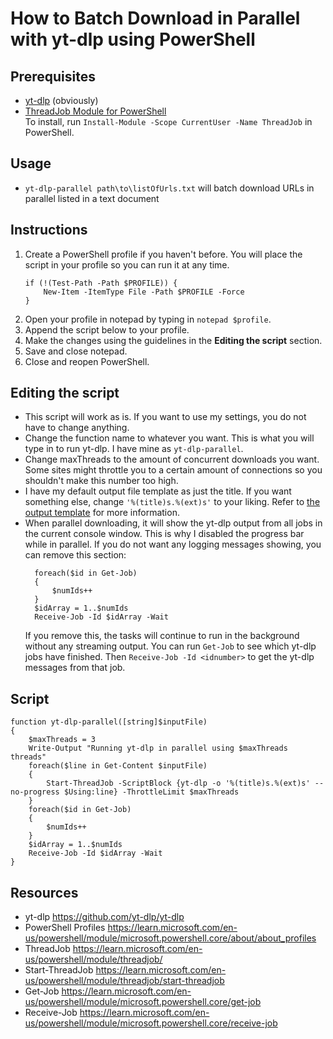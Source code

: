 # How to Batch Download in Parallel with yt-dlp using PowerShell

## Prerequisites
- [yt-dlp](https://github.com/yt-dlp/yt-dlp) (obviously)
- [ThreadJob Module for PowerShell](https://learn.microsoft.com/en-us/powershell/module/threadjob/)  
  To install, run `Install-Module -Scope CurrentUser -Name ThreadJob` in PowerShell.

## Usage
- `yt-dlp-parallel path\to\listOfUrls.txt` will batch download URLs in parallel listed in a text document

## Instructions
1. Create a PowerShell profile if you haven't before. You will place the script in your profile so you can run it at any time.
   ```
   if (!(Test-Path -Path $PROFILE)) {
       New-Item -ItemType File -Path $PROFILE -Force
   }
   ```
2. Open your profile in notepad by typing in `notepad $profile`.
3. Append the script below to your profile.
4. Make the changes using the guidelines in the **Editing the script** section.
5. Save and close notepad.
6. Close and reopen PowerShell.

## Editing the script
- This script will work as is. If you want to use my settings, you do not have to change anything.
- Change the function name to whatever you want. This is what you will type in to run yt-dlp. I have mine as `yt-dlp-parallel`.
- Change maxThreads to the amount of concurrent downloads you want. Some sites might throttle you to a certain amount of connections so you shouldn't make this number too high.
- I have my default output file template as just the title. If you want something else, change `'%(title)s.%(ext)s'` to your liking. Refer to [the output template](https://github.com/yt-dlp/yt-dlp?tab=readme-ov-file#output-template) for more information.
- When parallel downloading, it will show the yt-dlp output from all jobs in the current console window. This is why I disabled the progress bar while in parallel. If you do not want any logging messages showing, you can remove this section:
  ```
    foreach($id in Get-Job)
    {
        $numIds++
    }
    $idArray = 1..$numIds
    Receive-Job -Id $idArray -Wait
  ```
  If you remove this, the tasks will continue to run in the background without any streaming output. You can run `Get-Job` to see which yt-dlp jobs have finished. Then `Receive-Job -Id <idnumber>` to get the yt-dlp messages from that job.

## Script
```
function yt-dlp-parallel([string]$inputFile)
{
    $maxThreads = 3
    Write-Output "Running yt-dlp in parallel using $maxThreads threads"
    foreach($line in Get-Content $inputFile)
    {
        Start-ThreadJob -ScriptBlock {yt-dlp -o '%(title)s.%(ext)s' --no-progress $Using:line} -ThrottleLimit $maxThreads
    }
    foreach($id in Get-Job)
    {
        $numIds++
    }
    $idArray = 1..$numIds
    Receive-Job -Id $idArray -Wait
}
```

## Resources
- yt-dlp https://github.com/yt-dlp/yt-dlp
- PowerShell Profiles https://learn.microsoft.com/en-us/powershell/module/microsoft.powershell.core/about/about_profiles
- ThreadJob https://learn.microsoft.com/en-us/powershell/module/threadjob/
- Start-ThreadJob https://learn.microsoft.com/en-us/powershell/module/threadjob/start-threadjob
- Get-Job https://learn.microsoft.com/en-us/powershell/module/microsoft.powershell.core/get-job
- Receive-Job https://learn.microsoft.com/en-us/powershell/module/microsoft.powershell.core/receive-job
